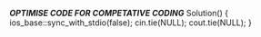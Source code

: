 ***OPTIMISE CODE FOR COMPETATIVE CODING***
Solution()
        {
        ios_base::sync_with_stdio(false);
        cin.tie(NULL);
        cout.tie(NULL);
        }
